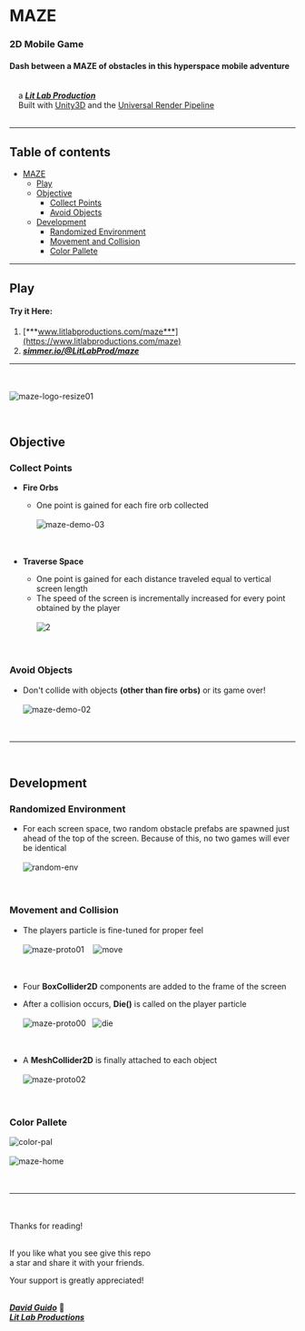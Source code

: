 # MAZE
  
### 2D Mobile Game
#### Dash between a MAZE of obstacles in this hyperspace mobile adventure   
<br/>&nbsp;&nbsp;&nbsp;&nbsp;a [***Lit Lab Production***](https://www.litlabproductions.com)<br/>
&nbsp;&nbsp;&nbsp;&nbsp;Built with [Unity3D](https://github.com/Unity-Technologies) and the 
[Universal Render Pipeline](https://docs.unity3d.com/Packages/com.unity.render-pipelines.universal@7.1/manual/index.html)<br><br>
***

## Table of contents
- [MAZE](#maze)
  - [Play](#play)
  - [Objective](#objective)
    - [Collect Points](#collect-points)
    - [Avoid Objects](#avoid-objects)
  - [Development](#development)
    - [Randomized Environment](#randomized-environment)
    - [Movement and Collision](#movement-and-collision)
    - [Color Pallete](#color-pallete)
***

## Play

#### Try it Here:
  1. [***www.litlabproductions.com/maze***](https://www.litlabproductions.com/maze)
  2. [***simmer.io/@LitLabProd/maze***](https://simmer.io/@LitLabProd/maze)
***
<br><br>
![maze-logo-resize01](https://user-images.githubusercontent.com/34845402/131579777-3a850564-05b3-4245-9d3a-014d3511a616.png)

<br>

## Objective 

### Collect Points
  * **Fire Orbs**
      * One point is gained for each fire orb collected <br><br>
![maze-demo-03](https://user-images.githubusercontent.com/34845402/131578148-3146f1ae-e9bd-4678-bbfd-96c6b0c7e018.gif)
<br><br><br>

  * **Traverse Space**
      * One point is gained for each distance traveled equal to vertical screen length
      * The speed of the screen is incrementally increased for every point obtained by the player <br><br>
![2](https://user-images.githubusercontent.com/34845402/132146018-43a59149-2371-4a82-89d5-a08b808f5dec.png)
<br><br><br>

### Avoid Objects 
  * Don't collide with objects **(other than fire orbs)** or its game over! <br><br>
![maze-demo-02](https://user-images.githubusercontent.com/34845402/131578147-423bd080-8245-43ef-bb80-8f6eb7a361f9.gif) <br>
<br><br>

***
<br>

## Development

### Randomized Environment 
   * For each screen space, two random obstacle prefabs are spawned just ahead of the top of the screen. Because of this, no two games will ever be identical <br><br>
![random-env](https://user-images.githubusercontent.com/34845402/132150061-a1c6b8e2-1960-420d-baf1-f6e57a5d6166.png)<br><br><br>


### Movement and Collision 
   * The players particle is fine-tuned for proper feel <br><br>
![maze-proto01](https://user-images.githubusercontent.com/34845402/131583225-f4b54127-b7d3-4956-b6b0-6c276a81a5e4.gif) &nbsp;&nbsp;
![move](https://user-images.githubusercontent.com/34845402/132148820-e8f4f6de-0539-47b7-83ed-8ebe6bb580c9.png)<br><br><br>

   * Four **BoxCollider2D** components are added to the frame of the screen 
   * After a collision occurs, **Die()** is called on the player particle <br><br>
![maze-proto00](https://user-images.githubusercontent.com/34845402/131583224-6f6b0f01-a1c3-4786-bb94-fa530c0dbb51.gif)&nbsp;&nbsp;
![die](https://user-images.githubusercontent.com/34845402/132148818-f410accc-7d13-4c63-a68d-22ddf7889011.png)<br><br><br>
 
   * A **MeshCollider2D** is finally attached to each object <br><br>
![maze-proto02](https://user-images.githubusercontent.com/34845402/131583220-fd67148c-2a66-4b0f-a572-b934ec2ddb20.gif)&nbsp;
<br><br><br>


### Color Pallete 
![color-pal](https://user-images.githubusercontent.com/34845402/132147267-da4f1390-3395-4a06-8853-d21d50778539.png)
<br><br>
![maze-home](https://user-images.githubusercontent.com/34845402/132147388-fed30566-2d58-4330-8c2f-7613e9e4477e.png)
<br><br><br>
     
     
***

<br><br>
Thanks for reading!<br/><br/>
 
If you like what you see give this repo  
a star and share it with your friends.

Your support is greatly appreciated!<br/><br/>


[***David Guido***](https://www.litlabproductions.com/resume-view) :rocket:  
[***Lit Lab Productions***](https://www.litlabproductions.com)
<br/><br/>
